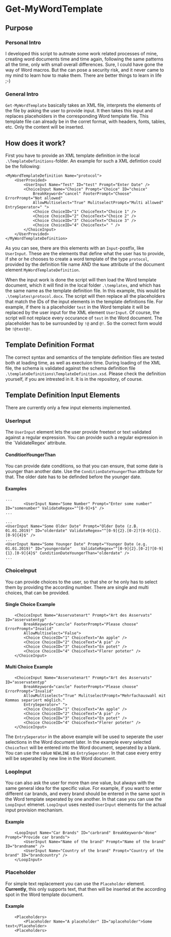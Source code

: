 # Get-MyWordTemplate
## Purpose
### Personal Intro
I developed this script to autmate some work related processes of mine, creating word documents time and time again, following the same patterns all the time, only with small overall differences. Sure, I could have gone the way of Word macros. But the can pose a security risk, and it never came to my mind to learn how to make them. There are better things to learn in life ;-)
### General Intro
`Get-MyWordTemplate` basically takes an XML file, interprets the elements of the file by asking the user to provide input. It then takes this input and replaces placeholders in the corresponding Word template file. This template file can already be in the corret format, with headers, fonts, tables, etc. Only the content will be inserted.
## How does it work?
First you have to provide an XML template definition in the local `.\TemplateDefinitions`-folder. An example for such a XML defintion could be the following:
```
<MyWordTemplateDefinition Name="protocol">
    <UserProvided>
        <UserInput Name="Test" ID="test" Prompt="Enter Date" />
        <ChoiceInput Name="Choice" Prompt="Choice" ID="choice" 
            BreakKeyword="cancel" FooterPrompt="Choose" ErrorPrompt="Not allowed"
            AllowMultiselect="True" MulitselectPrompt="Multi allowed" EntrySeperator=" ">
            <Choice ChoiceID="1" ChoiceText="Choice 1" />
            <Choice ChoiceID="2" ChoiceText="Choice 2" />
            <Choice ChoiceID="3" ChoiceText="Choice 3" />
            <Choice ChoiceID="4" ChoiceText=" " />            
        </ChoiceInput> 
    </UserProvided>
</MyWordTemplateDefinition>
```
As you can see, there are this elements with an `Input`-postfix, like `UserInput`. These are the elements that define what the user has to provide, if she or he chooses to create a word template of the type `protocol`, provided by the definition file name AND the `Name` attribute of the document element `MyWordTemplateDefinition`.

When the input work is done the script will then load the Word template document, which it will find in the local folder `.\templates`, and which has the same name as the template definition file. In this example, this would be `.\templates\protocol.docx`. The script will then replace all the placeholders that match the IDs of the input elements in the template definitions file. For example, if there is a placeholder `test` in the Word template it will be replaced by the user input for the XML element `UserInput`. Of course, the script will not replace every occurance of `test` in the Word document. The placeholder has to be surrounded by `!@` and `@!`. So the correct form would be `!@test@!`.

## Template Definition Format
The correct syntax and semantics of the template definition files are tested both at loading time, as well as exectuion time. During loading of the XML file, the schema is validated against the schema definition file `.\templateDefinitions\TemplateDefinition.xsd`. Please check the definition yourself, if you are intrested in it. It is in the repository, of course.
## Template Definition Input Elements
There are currently only a few input elements implemented.
### UserInput
The `UserInput` element lets the user provide freetext or text validated against a regular expression. You can provide such a regular expression in the `ValidateRegex' attribute.
#### ConditionYoungerThan
You can provide date conditions, so that you can ensure, that some date is younger than another date. Use the `ConditionDateYoungerThan` attribute for that. The older date has to be definded before the younger date.
#### Examples
```
...
        <UserInput Name="Some Number" Prompt="Enter some number" ID="somenumber" ValidateRegex="^[0-9]+$" /> 
...
```

```
...
<UserInput Name="Some Older Date" Prompt="Older Date (z.B. 01.01.2019)" ID="olderdate" ValidateRegex="^[0-9]{2}.[0-2]?[0-9]{1}.[0-9]{4}$" />
...
<UserInput Name="Some Younger Date" Prompt="Younger Date (e.g. 01.01.2019)" ID="youngerdate"    ValidateRegex="^[0-9]{2}.[0-2]?[0-9]{1}.[0-9]{4}$" ConditionDateYoungerThan="olderdate" />
...
```
### ChoiceInput
You can provide choices to the user, so that she or he only has to select them by providing the according number. There are single and multi choices, that can be provided.
#### Single Choice Example
```
    <ChoiceInput Name="Asservatenart" Prompt="Art des Asservats" ID="asservatentyp" 
        BreakKeyword="cancle" FooterPrompt="Please choose" ErrorPrompt="Invalid"
        AllowMultiselect="False">
        <Choice ChoiceID="1" ChoiceText="An apple" />
        <Choice ChoiceID="2" ChoiceText="A pie" />
        <Choice ChoiceID="3" ChoiceText="En potet" />
        <Choice ChoiceID="4" ChoiceText="Flerer poteter" />
    </ChoiceInput>
```
#### Multi Choice Example
```
    <ChoiceInput Name="Asservatenart" Prompt="Art des Asservats" ID="asservatentyp" 
        BreakKeyword="cancle" FooterPrompt="Please choose" ErrorPrompt="Invalid"
        AllowMultiselect="True" MulitselectPrompt="Mehrfachauswahl mit Kommas separiert möglich."
        EntrySeperator=" ">
        <Choice ChoiceID="1" ChoiceText="An apple" />
        <Choice ChoiceID="2" ChoiceText="A pie" />
        <Choice ChoiceID="3" ChoiceText="En potet" />
        <Choice ChoiceID="4" ChoiceText="Flerer poteter" />
    </ChoiceInput>
```
The `EntrySeperator` in the above example will be used to seperate the user selections in the Word document later. In the example every selected `ChoiceText` will be entered into the Word document, seperated by a blank. You can use the value `NEWLINE` as `EntrySeperator`. In that case every entry will be seperated by new line in the Word document.
### LoopInput
You can also ask the user for more than one value, but always with the same general idea for the specific value. For example, if you want to enter different car brands, and every brand should be entered in the same spot in the Word template seperated by one another. In that case you can use the `LoopInput` elmenet. `LoopInput` uses nested `UserInput` elements for the actual input provision mechanism.
#### Example
```
    <LoopInput Name="Car Brands" ID="carbrand" BreakKeyword="done" Prompt="Provide car brands">
        <UserInput Name="Name of the brand" Prompt="Name of the brand" ID="brandname" />
        <UserInput Name="Country of the brand" Prompt="Country of the brand" ID="brandcountry" />
    </LoopInput>
```
### Placeholder
For simple text replacement you can use the `Placeholder` element. **Currently**, this only supports text, that then will be inserted at the according spot in the Word template document.
#### Example
```
    <Placeholders>
        <Placeholder Name="A placeholder" ID="aplaceholder">Some text</Placeholder>
    <Placeholders>
```
